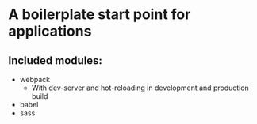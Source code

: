 # A boilerplate start point for applications

## Included modules:
* webpack
  * With dev-server and hot-reloading in development and production build
* babel
* sass
